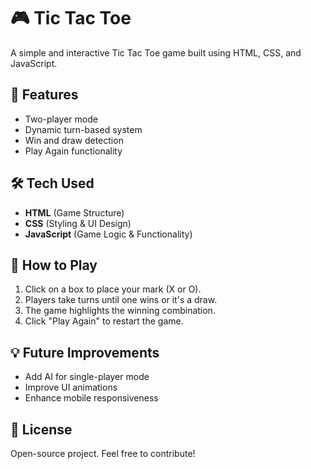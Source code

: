 # 🎮 Tic Tac Toe

A simple and interactive Tic Tac Toe game built using HTML, CSS, and JavaScript.

## 📌 Features
- Two-player mode
- Dynamic turn-based system
- Win and draw detection
- Play Again functionality

## 🛠️ Tech Used
- **HTML** (Game Structure)
- **CSS** (Styling & UI Design)
- **JavaScript** (Game Logic & Functionality)

## 🚀 How to Play
1. Click on a box to place your mark (X or O).
2. Players take turns until one wins or it's a draw.
3. The game highlights the winning combination.
4. Click "Play Again" to restart the game.

## 💡 Future Improvements
- Add AI for single-player mode
- Improve UI animations
- Enhance mobile responsiveness

## 💼 License
Open-source project. Feel free to contribute!

